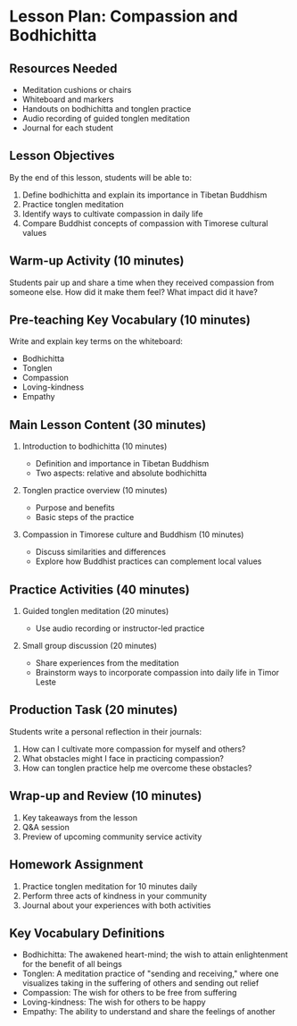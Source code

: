 # Lesson Plan: Compassion and Bodhichitta

## Resources Needed
- Meditation cushions or chairs
- Whiteboard and markers
- Handouts on bodhichitta and tonglen practice
- Audio recording of guided tonglen meditation
- Journal for each student

## Lesson Objectives
By the end of this lesson, students will be able to:
1. Define bodhichitta and explain its importance in Tibetan Buddhism
2. Practice tonglen meditation
3. Identify ways to cultivate compassion in daily life
4. Compare Buddhist concepts of compassion with Timorese cultural values

## Warm-up Activity (10 minutes)
Students pair up and share a time when they received compassion from someone else. How did it make them feel? What impact did it have?

## Pre-teaching Key Vocabulary (10 minutes)
Write and explain key terms on the whiteboard:
- Bodhichitta
- Tonglen
- Compassion
- Loving-kindness
- Empathy

## Main Lesson Content (30 minutes)
1. Introduction to bodhichitta (10 minutes)
   - Definition and importance in Tibetan Buddhism
   - Two aspects: relative and absolute bodhichitta
   
2. Tonglen practice overview (10 minutes)
   - Purpose and benefits
   - Basic steps of the practice
   
3. Compassion in Timorese culture and Buddhism (10 minutes)
   - Discuss similarities and differences
   - Explore how Buddhist practices can complement local values

## Practice Activities (40 minutes)
1. Guided tonglen meditation (20 minutes)
   - Use audio recording or instructor-led practice
   
2. Small group discussion (20 minutes)
   - Share experiences from the meditation
   - Brainstorm ways to incorporate compassion into daily life in Timor Leste

## Production Task (20 minutes)
Students write a personal reflection in their journals:
1. How can I cultivate more compassion for myself and others?
2. What obstacles might I face in practicing compassion?
3. How can tonglen practice help me overcome these obstacles?

## Wrap-up and Review (10 minutes)
1. Key takeaways from the lesson
2. Q&A session
3. Preview of upcoming community service activity

## Homework Assignment
1. Practice tonglen meditation for 10 minutes daily
2. Perform three acts of kindness in your community
3. Journal about your experiences with both activities

## Key Vocabulary Definitions
- Bodhichitta: The awakened heart-mind; the wish to attain enlightenment for the benefit of all beings
- Tonglen: A meditation practice of "sending and receiving," where one visualizes taking in the suffering of others and sending out relief
- Compassion: The wish for others to be free from suffering
- Loving-kindness: The wish for others to be happy
- Empathy: The ability to understand and share the feelings of another